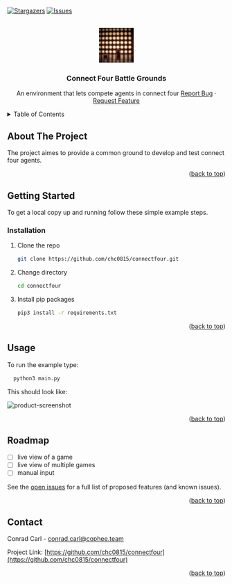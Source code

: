 <a name="readme-top"></a>

[![Stargazers][stars-shield]][stars-url]
[![Issues][issues-shield]][issues-url]

<!-- PROJECT LOGO -->
<br />
<div align="center">
  <a href="https://github.com/chc0815/connectfour">
    <img src="images/logo.png" alt="Logo" width="80" height="80">
  </a>

<h3 align="center">Connect Four Battle Grounds</h3>

  <p align="center">
    An environment that lets compete agents in connect four
    <a href="https://github.com/chc0815/connectfour/issues">Report Bug</a>
    ·
    <a href="https://github.com/chc0815/connectfour/issues">Request Feature</a>
  </p>
</div>

<!-- TABLE OF CONTENTS -->
<details>
  <summary>Table of Contents</summary>
  <ol>
    <li>
      <a href="#about-the-project">About The Project</a>
    </li>
    <li>
      <a href="#getting-started">Getting Started</a>
      <ul>
        <li><a href="#installation">Installation</a></li>
      </ul>
    </li>
    <li><a href="#usage">Usage</a></li>
    <li><a href="#roadmap">Roadmap</a></li>
  </ol>
</details>

<!-- ABOUT THE PROJECT -->

## About The Project

<!-- [![Product Name Screen Shot][product-screenshot]](https://example.com) -->

The project aimes to provide a common ground to develop and test connect four agents.

<p align="right">(<a href="#readme-top">back to top</a>)</p>

<!-- GETTING STARTED -->

## Getting Started

To get a local copy up and running follow these simple example steps.

### Installation

1. Clone the repo
   ```sh
   git clone https://github.com/chc0815/connectfour.git
   ```
2. Change directory
   ```sh
   cd connectfour
   ```
3. Install pip packages
   ```sh
   pip3 install -r requirements.txt
   ```

<p align="right">(<a href="#readme-top">back to top</a>)</p>

<!-- USAGE EXAMPLES -->

## Usage

To run the example type:

```sh
  python3 main.py
```

This should look like:

![product-screenshot](product-screenshot)

<p align="right">(<a href="#readme-top">back to top</a>)</p>

<!-- ROADMAP -->

## Roadmap

- [ ] live view of a game
- [ ] live view of multiple games
- [ ] manual input

See the [open issues](https://github.com/chc0815/connectfour/issues) for a full list of proposed features (and known issues).

<p align="right">(<a href="#readme-top">back to top</a>)</p>

<!-- CONTACT -->

## Contact

Conrad Carl - conrad.carl@cophee.team

Project Link: [https://github.com/chc0815/connectfour](https://github.com/chc0815/connectfour)

<p align="right">(<a href="#readme-top">back to top</a>)</p>

<!-- MARKDOWN LINKS & IMAGES -->
<!-- https://www.markdownguide.org/basic-syntax/#reference-style-links -->

[contributors-shield]: https://img.shields.io/github/contributors/chc0815/connectfour.svg?style=for-the-badge
[contributors-url]: https://github.com/chc0815/connectfour/graphs/contributors
[forks-shield]: https://img.shields.io/github/forks/chc0815/connectfour.svg?style=for-the-badge
[forks-url]: https://github.com/chc0815/connectfour/network/members
[stars-shield]: https://img.shields.io/github/stars/chc0815/connectfour.svg?style=for-the-badge
[stars-url]: https://github.com/chc0815/connectfour/stargazers
[issues-shield]: https://img.shields.io/github/issues/chc0815/connectfour.svg?style=for-the-badge
[issues-url]: https://github.com/chc0815/connectfour/issues
[license-shield]: https://img.shields.io/github/license/chc0815/connectfour.svg?style=for-the-badge
[license-url]: https://github.com/chc0815/connectfour/blob/master/LICENSE.txt
[linkedin-shield]: https://img.shields.io/badge/-LinkedIn-black.svg?style=for-the-badge&logo=linkedin&colorB=555
[product-screenshot]: images/sample_run.png
